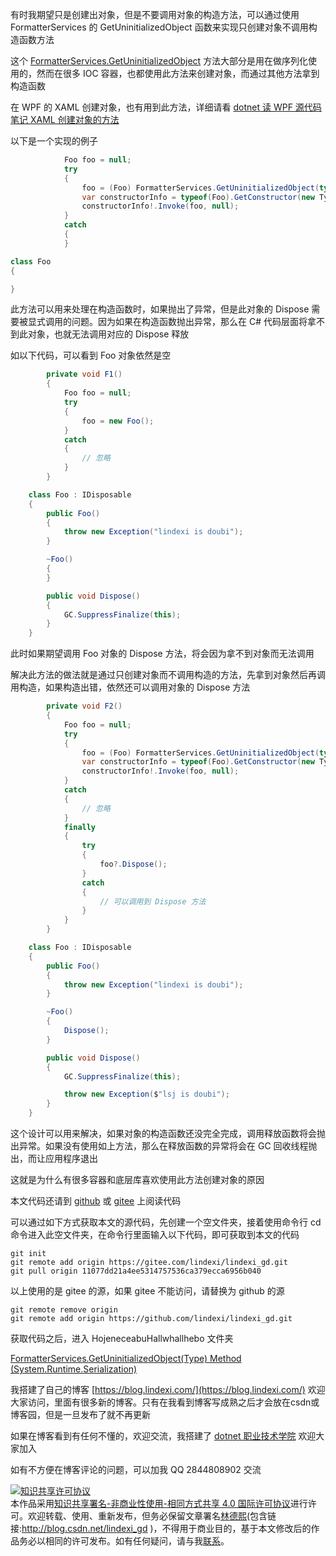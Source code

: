 
有时我期望只是创建出对象，但是不要调用对象的构造方法，可以通过使用 FormatterServices 的 GetUninitializedObject 函数来实现只创建对象不调用构造函数方法

<!--more-->


<!-- 发布 -->

这个 [FormatterServices.GetUninitializedObject](https://docs.microsoft.com/en-us/dotnet/api/system.runtime.serialization.formatterservices.getuninitializedobject?WT.mc_id=WD-MVP-5003260) 方法大部分是用在做序列化使用的，然而在很多 IOC 容器，也都使用此方法来创建对象，而通过其他方法拿到构造函数

在 WPF 的 XAML 创建对象，也有用到此方法，详细请看 [dotnet 读 WPF 源代码笔记 XAML 创建对象的方法](https://blog.lindexi.com/post/dotnet-%E8%AF%BB-WPF-%E6%BA%90%E4%BB%A3%E7%A0%81%E7%AC%94%E8%AE%B0-XAML-%E5%88%9B%E5%BB%BA%E5%AF%B9%E8%B1%A1%E7%9A%84%E6%96%B9%E6%B3%95.html )

以下是一个实现的例子

```csharp
            Foo foo = null;
            try
            {
                foo = (Foo) FormatterServices.GetUninitializedObject(typeof(Foo));
                var constructorInfo = typeof(Foo).GetConstructor(new Type[0]);
                constructorInfo!.Invoke(foo, null);
            }
            catch
            {
            }

class Foo
{

}
```

此方法可以用来处理在构造函数时，如果抛出了异常，但是此对象的 Dispose 需要被显式调用的问题。因为如果在构造函数抛出异常，那么在 C# 代码层面将拿不到此对象，也就无法调用对应的 Dispose 释放

如以下代码，可以看到 Foo 对象依然是空

```csharp
        private void F1()
        {
            Foo foo = null;
            try
            {
                foo = new Foo();
            }
            catch
            {
                // 忽略
            }
        }

    class Foo : IDisposable
    {
        public Foo()
        {
            throw new Exception("lindexi is doubi");
        }

        ~Foo()
        {
        }

        public void Dispose()
        {
            GC.SuppressFinalize(this);
        }
    }
```

此时如果期望调用 Foo 对象的 Dispose 方法，将会因为拿不到对象而无法调用

解决此方法的做法就是通过只创建对象而不调用构造的方法，先拿到对象然后再调用构造，如果构造出错，依然还可以调用对象的 Dispose 方法

```csharp
        private void F2()
        {
            Foo foo = null;
            try
            {
                foo = (Foo) FormatterServices.GetUninitializedObject(typeof(Foo));
                var constructorInfo = typeof(Foo).GetConstructor(new Type[0]);
                constructorInfo!.Invoke(foo, null);
            }
            catch
            {
                // 忽略
            }
            finally
            {
                try
                {
                    foo?.Dispose();
                }
                catch
                {
                    // 可以调用到 Dispose 方法
                }
            }
        }

    class Foo : IDisposable
    {
        public Foo()
        {
            throw new Exception("lindexi is doubi");
        }

        ~Foo()
        {
            Dispose();
        }

        public void Dispose()
        {
            GC.SuppressFinalize(this);

            throw new Exception($"lsj is doubi");
        }
    }
```

这个设计可以用来解决，如果对象的构造函数还没完全完成，调用释放函数将会抛出异常。如果没有使用如上方法，那么在释放函数的异常将会在 GC 回收线程抛出，而让应用程序退出

这就是为什么有很多容器和底层库喜欢使用此方法创建对象的原因

本文代码还请到 [github](https://github.com/lindexi/lindexi_gd/tree/11077dd21a4ee5314757536ca379ecca6956b040/HojeneceabuHallwhallhebo) 或 [gitee](https://gitee.com/lindexi/lindexi_gd/tree/11077dd21a4ee5314757536ca379ecca6956b040/HojeneceabuHallwhallhebo) 上阅读代码

可以通过如下方式获取本文的源代码，先创建一个空文件夹，接着使用命令行 cd 命令进入此空文件夹，在命令行里面输入以下代码，即可获取到本文的代码

```
git init
git remote add origin https://gitee.com/lindexi/lindexi_gd.git
git pull origin 11077dd21a4ee5314757536ca379ecca6956b040
```

以上使用的是 gitee 的源，如果 gitee 不能访问，请替换为 github 的源

```
git remote remove origin
git remote add origin https://github.com/lindexi/lindexi_gd.git
```

获取代码之后，进入 HojeneceabuHallwhallhebo 文件夹

[FormatterServices.GetUninitializedObject(Type) Method (System.Runtime.Serialization)](https://docs.microsoft.com/en-us/dotnet/api/system.runtime.serialization.formatterservices.getuninitializedobject?WT.mc_id=WD-MVP-5003260)



我搭建了自己的博客 [https://blog.lindexi.com/](https://blog.lindexi.com/) 欢迎大家访问，里面有很多新的博客。只有在我看到博客写成熟之后才会放在csdn或博客园，但是一旦发布了就不再更新

如果在博客看到有任何不懂的，欢迎交流，我搭建了 [dotnet 职业技术学院](https://t.me/dotnet_campus) 欢迎大家加入

如有不方便在博客评论的问题，可以加我 QQ 2844808902 交流

<a rel="license" href="http://creativecommons.org/licenses/by-nc-sa/4.0/"><img alt="知识共享许可协议" style="border-width:0" src="https://licensebuttons.net/l/by-nc-sa/4.0/88x31.png" /></a><br />本作品采用<a rel="license" href="http://creativecommons.org/licenses/by-nc-sa/4.0/">知识共享署名-非商业性使用-相同方式共享 4.0 国际许可协议</a>进行许可。欢迎转载、使用、重新发布，但务必保留文章署名[林德熙](http://blog.csdn.net/lindexi_gd)(包含链接:http://blog.csdn.net/lindexi_gd )，不得用于商业目的，基于本文修改后的作品务必以相同的许可发布。如有任何疑问，请与我[联系](mailto:lindexi_gd@163.com)。